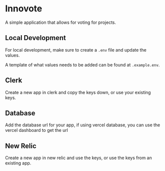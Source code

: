 # Innovote

A simple application that allows for voting for projects.

## Local Development

For local development, make sure to create a `.env` file and update the values.

A template of what values needs to be added can be found at `.example.env`.

## Clerk

Create a new app in clerk and copy the keys down, or use your existing keys.

## Database

Add the database url for your app, if using vercel database, you can use the vercel dashboard to get the url

## New Relic

Create a new app in new relic and use the keys, or use the keys from an existing app.
